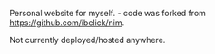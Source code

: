 Personal website for myself. - code was forked from https://github.com/ibelick/nim.

Not currently deployed/hosted anywhere.